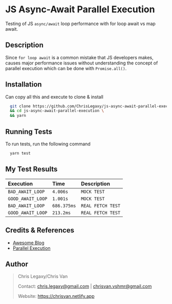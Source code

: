 
# JS Async-Await Parallel Execution

Testing of JS `async/await` loop performance with for loop await vs map await. 

## Description
Since `for loop await` is a common mistake that JS developers makes, causes major performance issues without understanding the concept of parallel execution which can be done with `Promise.all()`.
## Installation

Can copy all this and execute to clone & install

```bash
  git clone https://github.com/ChrisLegaxy/js-async-await-parallel-execution.git \
  && cd js-async-await-parallel-execution \
  && yarn
```
    
## Running Tests

To run tests, run the following command

```bash
  yarn test
```


## My Test Results

| Execution | Time     | Description                |
| :-------- | :------- | :------------------------- |
| `BAD_AWAIT_LOOP` | `4.006s` | `MOCK TEST` |
| `GOOD_AWAIT_LOOP` | `1.001s` | `MOCK TEST` |
| `BAD_AWAIT_LOOP` | `686.375ms` | `REAL FETCH TEST` |
| `GOOD_AWAIT_LOOP` | `213.2ms` | `REAL FETCH TEST` |


## Credits & References

 - [Awesome Blog](https://dev.to/imichaelowolabi/this-is-why-your-nodejs-application-is-slow-206j)
 - [Parallel Execution](https://programmingwithswift.com/run-async-await-in-parallel-with-javascript/#:~:text=In%20order%20to%20run%20multiple,(see%20Conclusion%20for%20caveat).)


## Author

> Chris Legaxy/Chris Van
> 
> Contact: chris.legaxy@gmail.com | chrisvan.vshmr@gmail.com
> 
> Website: https://chrisvan.netlify.app
